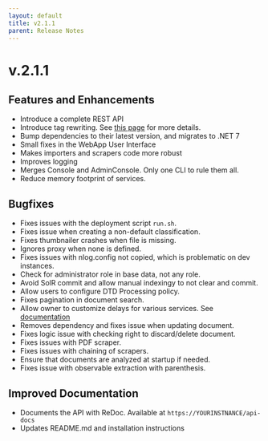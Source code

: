 ```yaml
---
layout: default
title: v2.1.1
parent: Release Notes
---
```


# v.2.1.1

## Features and Enhancements

* Introduce a complete REST API
* Introduce tag rewriting. See [this page](https://docs.docintel.org/docs/admin/facets-and-tags/rewriting.html) for more details.
* Bump dependencies to their latest version, and migrates to .NET 7
* Small fixes in the WebApp User Interface
* Makes importers and scrapers code more robust
* Improves logging
* Merges Console and AdminConsole. Only one CLI to rule them all.
* Reduce memory footprint of services.

## Bugfixes

* Fixes issues with the deployment script `run.sh`.
* Fixes issue when creating a non-default classification.
* Fixes thumbnailer crashes when file is missing.
* Ignores proxy when none is defined.
* Fixes issues with nlog.config not copied, which is problematic on dev instances.
* Check for administrator role in base data, not any role.
* Avoid SolR commit and allow manual indexingy to not clear and commit.
* Allow users to configure DTD Processing policy.
* Fixes pagination in document search.
* Allow owner to customize delays for various services. See [documentation](https://docs.docintel.org/docs/admin/delays.html)
* Removes dependency and fixes issue when updating document.
* Fixes logic issue with checking right to discard/delete document.
* Fixes issues with PDF scraper.
* Fixes issues with chaining of scrapers.
* Ensure that documents are analyzed at startup if needed.
* Fixes issue with observable extraction with parenthesis.
      
## Improved Documentation

* Documents the API with ReDoc. Available at `https://YOURINSTNANCE/api-docs`
* Updates README.md and installation instructions

